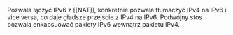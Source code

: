 Pozwala łączyć IPv6 z [[NAT]], konkretnie pozwala tłumaczyć IPv4 na IPv6 i vice versa, co daje gładsze przejście z IPv4 na IPv6. Podwójny stos pozwala enkapsuować pakiety IPv6 wewnątrz pakietu IPv4. 